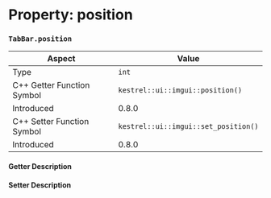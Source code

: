 
# Property: position
### `TabBar.position`

| Aspect | Value |
| --- | --- |
| Type | `int` |
| C++ Getter Function Symbol | `kestrel::ui::imgui::position()` |
| Introduced | 0.8.0 |
| C++ Setter Function Symbol | `kestrel::ui::imgui::set_position()` |
| Introduced | 0.8.0 |

#### Getter Description

#### Setter Description

